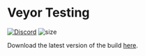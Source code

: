 # Veyor Testing

[![Discord](https://img.shields.io/discord/344239463540457478.svg?label=Discord&logo=Discord&colorB=7289da&style=for-the-badge)](https://discord.gg/cM488Ws)
![size](https://img.shields.io/github/repo-size/lizardpeter/Veyor?label=repo%20size&style=for-the-badge)

Download the latest version of the build [here](https://github.com/lizardpeter/Veyor/releases/download/1.0/Veyor.exe).
